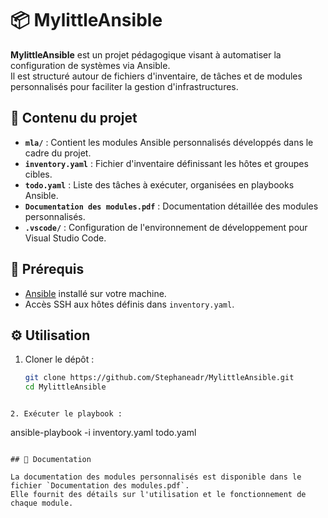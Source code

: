 # 📦 MylittleAnsible

**MylittleAnsible** est un projet pédagogique visant à automatiser la configuration de systèmes via Ansible.  
Il est structuré autour de fichiers d'inventaire, de tâches et de modules personnalisés pour faciliter la gestion d'infrastructures.

## 🧰 Contenu du projet

- **`mla/`** : Contient les modules Ansible personnalisés développés dans le cadre du projet.
- **`inventory.yaml`** : Fichier d'inventaire définissant les hôtes et groupes cibles.
- **`todo.yaml`** : Liste des tâches à exécuter, organisées en playbooks Ansible.
- **`Documentation des modules.pdf`** : Documentation détaillée des modules personnalisés.
- **`.vscode/`** : Configuration de l'environnement de développement pour Visual Studio Code.

## 🚀 Prérequis

- [Ansible](https://www.ansible.com/) installé sur votre machine.
- Accès SSH aux hôtes définis dans `inventory.yaml`.

## ⚙️ Utilisation

1. Cloner le dépôt :
   ```bash
   git clone https://github.com/Stephaneadr/MylittleAnsible.git
   cd MylittleAnsible
```

2. Exécuter le playbook :
```
ansible-playbook -i inventory.yaml todo.yaml
```

## 📄 Documentation

La documentation des modules personnalisés est disponible dans le fichier `Documentation des modules.pdf`.  
Elle fournit des détails sur l'utilisation et le fonctionnement de chaque module.


